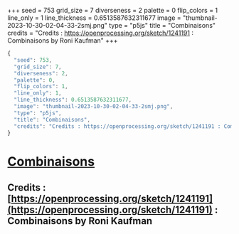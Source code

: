 +++
seed = 753
grid_size = 7
diverseness = 2
palette = 0
flip_colors = 1
line_only = 1
line_thickness = 0.6513587632311677
image = "thumbnail-2023-10-30-02-04-33-2smj.png"
type = "p5js"
title = "Combinaisons"
credits = "Credits : https://openprocessing.org/sketch/1241191 : Combinaisons by Roni Kaufman"
+++




~~~javascript
{
  "seed": 753,
  "grid_size": 7,
  "diverseness": 2,
  "palette": 0,
  "flip_colors": 1,
  "line_only": 1,
  "line_thickness": 0.6513587632311677,
  "image": "thumbnail-2023-10-30-02-04-33-2smj.png",
  "type": "p5js",
  "title": "Combinaisons",
  "credits": "Credits : https://openprocessing.org/sketch/1241191 : Combinaisons by Roni Kaufman"
}
~~~



# [Combinaisons](https://openprocessing.org/sketch/2066485)

## Credits : [https://openprocessing.org/sketch/1241191](https://openprocessing.org/sketch/1241191) : Combinaisons by Roni Kaufman 


